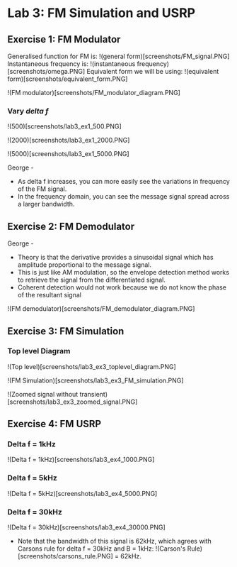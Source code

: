 # Lab 3: FM Simulation and USRP

## Exercise 1: FM Modulator

Generalised function for FM is:
!(general form)[screenshots/FM_signal.PNG]
Instantaneous frequency is:
!(instantaneous frequency)[screenshots/omega.PNG]
Equivalent form we will be using:
!(equivalent form)[screenshots/equivalent_form.PNG]

!(FM modulator)[screenshots/FM_modulator_diagram.PNG]

### Vary _delta f_

!(500)[screenshots/lab3_ex1_500.PNG]

!(2000)[screenshots/lab3_ex1_2000.PNG]

!(5000)[screenshots/lab3_ex1_5000.PNG]

George -
* As delta f increases, you can more easily see the variations in frequency of the FM signal.
* In the frequency domain, you can see the message signal spread across a larger bandwidth.

## Exercise 2: FM Demodulator

George -
* Theory is that the derivative provides a sinusoidal signal which has amplitude proportional to the message signal.
* This is just like AM modulation, so the envelope detection method works to retrieve the signal from the differentiated signal.
* Coherent detection would not work because we do not know the phase of the resultant signal

!(FM demodulator)[screenshots/FM_demodulator_diagram.PNG]

## Exercise 3: FM Simulation

### Top level Diagram
!(Top level)[screenshots/lab3_ex3_toplevel_diagram.PNG]

!(FM Simulation)[screenshots/lab3_ex3_FM_simulation.PNG]

!(Zoomed signal without transient)[screenshots/lab3_ex3_zoomed_signal.PNG]

## Exercise 4: FM USRP

### Delta f = 1kHz
!(Delta f = 1kHz)[screenshots/lab3_ex4_1000.PNG]

### Delta f = 5kHz
!(Delta f = 5kHz)[screenshots/lab3_ex4_5000.PNG]

### Delta f = 30kHz
!(Delta f = 30kHz)[screenshots/lab3_ex4_30000.PNG]

* Note that the bandwidth of this signal is 62kHz, which agrees with Carsons rule for delta f = 30kHz and B = 1kHz:
!(Carson's Rule)[screenshots/carsons_rule.PNG] = 62kHz.


